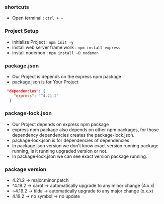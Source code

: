 ### shortcuts
- Open terminal : `ctrl + ~`


### Project Setup
- Initialize Project : `npm init -y`
- Install web server frame work : `npm install express`
- Install nodemon : `npm install -D nodemon`

### package.json
- Our Project is depends on the express npm package
- package.json is for Your Project
```json
 "dependencies": {
    "express": "^4.21.2"
  }
```
### package-lock.json
- Our Project depends on express npm package
- express npm package also depends on other npm packages, for those dependency dependencies creates the package-lock.json.
- package-lock.json is for dependencies of dependencies
- In package.json version we don't know exact version running package running, is it running upgraded version or not.
- In package-lock.json we can see exact version package running.

### package version
- 4.21.2  -> major.minor.patch
- ^4.19.2 -> carot -> automatically upgrade to any minor change (4.x.x)
- ~4.19.2 -> tilda -> automatically upgrade to any major change (x.x.x)
- 4.19.2 -> no symbol -> no update